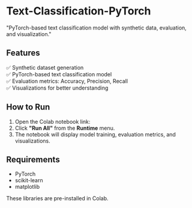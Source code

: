 # Text-Classification-PyTorch
"PyTorch-based text classification model with synthetic data, evaluation, and visualization."

## Features
✅ Synthetic dataset generation  
✅ PyTorch-based text classification model  
✅ Evaluation metrics: Accuracy, Precision, Recall  
✅ Visualizations for better understanding  

## How to Run
1. Open the Colab notebook link:   
2. Click **"Run All"** from the **Runtime** menu.  
3. The notebook will display model training, evaluation metrics, and visualizations.

## Requirements
- PyTorch  
- scikit-learn  
- matplotlib  

These libraries are pre-installed in Colab.

